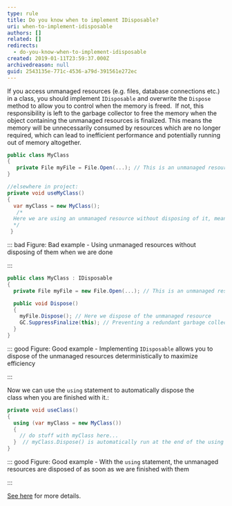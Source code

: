 ```yaml
---
type: rule
title: Do you know when to implement IDisposable?
uri: when-to-implement-idisposable
authors: []
related: []
redirects:
  - do-you-know-when-to-implement-idisposable
created: 2019-01-11T23:59:37.000Z
archivedreason: null
guid: 2543135e-771c-4536-a79d-391561e272ec
---
```


If you access unmanaged resources (e.g. files, database connections etc.) in a class, you should implement `IDisposable` and overwrite the `Dispose` method to allow you to control when the memory is freed.  If not, this responsibility is left to the garbage collector to free the memory when the object containing the unmanaged resources is finalized. This means the memory will be unnecessarily consumed by resources which are no longer required, which can lead to inefficient performance and potentially running out of memory altogether.

<!--endintro-->

```cs
public class MyClass
{
   private File myFile = File.Open(...); // This is an unmanaged resource
}

//elsewhere in project:
private void useMyClass()
{
  var myClass = new MyClass();
   /*
  Here we are using an unmanaged resource without disposing of it, meaning it will hang around in memory unnecessarily until the garbage collector finalizes it
  */
 }
```

::: bad
Figure: Bad example - Using unmanaged resources without disposing of them when we are done

:::

```cs
public class MyClass : IDisposable
{
  private File myFile = new File.Open(...); // This is an unmanaged resource

  public void Dispose()
  {
    myFile.Dispose(); // Here we dispose of the unmanaged resource
    GC.SuppressFinalize(this); // Preventing a redundant garbage collector finalize call
  }
}
```

::: good
Figure: Good example - Implementing `IDisposable` allows you to dispose of the unmanaged resources deterministically to maximize efficiency

:::

Now we can use the `using` statement to automatically dispose the class when you are finished with it.:

```cs
private void useClass()
{
  using (var myClass = new MyClass())
  {
    // do stuff with myClass here...
  }  // myClass.Dispose() is automatically run at the end of the using block
}
```

::: good
Figure: Good example - With the `using` statement, the unmanaged resources are disposed of as soon as we are finished with them

:::

[See here](https&#58;//msdn.microsoft.com/en-us/library/system.idisposable.dispose.aspx) for more details.
